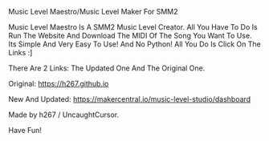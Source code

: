 Music Level Maestro/Music Level Maker For SMM2

Music Level Maestro Is A SMM2 Music Level Creator. All You Have To Do Is Run The Website And Download The MIDI Of The Song You Want To Use.
Its Simple And Very Easy To Use! And No Python! All You Do Is Click On The Links :]

There Are 2 Links: The Updated One And The Original One.

Original: https://h267.github.io

New And Updated: https://makercentral.io/music-level-studio/dashboard 


Made by h267 / UncaughtCursor. 

Have Fun!
